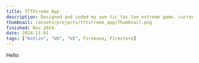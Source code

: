```yaml
---
title: TTTXtreme App
description: Designed and coded my own tic tac toe extreme game, currently only for android using Kotlin.
thumbnail: /assets/projects/tttxtreme_app/Thumbnail.png
finished: Nov 2024
date: 2024-11-01
tags: ["Kotlin", "UX", "UI", Firebase, Firestore]
---
```

Hello